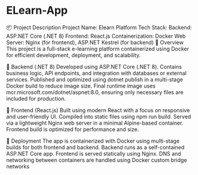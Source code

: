 # ELearn-App
📦 Project Description Project Name: Elearn Platform Tech Stack:  Backend: ASP.NET Core (.NET 8)  Frontend: React.js  Containerization: Docker  Web Server: Nginx (for frontend), ASP.NET Kestrel (for backend)
🔧 Overview
This project is a full-stack e-learning platform containerized using Docker for efficient development, deployment, and scalability.

🧠 Backend (.NET 8)
Developed using ASP.NET Core (.NET 8).
Contains business logic, API endpoints, and integration with databases or external services.
Published and optimized using dotnet publish in a multi-stage Docker build to reduce image size.
Final runtime image uses mcr.microsoft.com/dotnet/aspnet:8.0, ensuring only necessary files are included for production.

🎨 Frontend (React.js)
Built using modern React with a focus on responsive and user-friendly UI.
Compiled into static files using npm run build.
Served via a lightweight Nginx web server in a minimal Alpine-based container.
Frontend build is optimized for performance and size.

🚀 Deployment
The app is containerized with Docker using multi-stage builds for both frontend and backend.
Backend runs as a self-contained ASP.NET Core app.
Frontend is served statically using Nginx.
DNS and networking between containers are handled using Docker custom bridge networks
